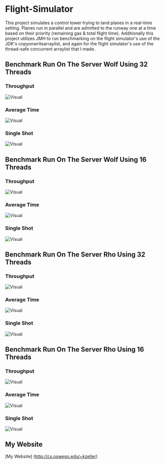 # Flight-Simulator
This project simulates a control tower trying to land planes in a real-time setting. Planes run in parallel and are admitted to the runway one at a time based on their priority (remaining gas &amp; total flight time).
Additionally this project utilizes JMH to run benchmarking on the flight simulator's use of the JDK's copyonwritearraylist, and again for the flight simulator's use of the thread-safe concurrent arraylist that I made.

## Benchmark Run On The Server Wolf Using 32 Threads

### Throughput

![Visual](./Visuals/wolf/W32T.jpeg)
### Average Time

![Visual](./Visuals/wolf/W32A.jpeg)
### Single Shot

![Visual](./Visuals/wolf/W32S.jpeg)

## Benchmark Run On The Server Wolf Using 16 Threads

### Throughput

![Visual](./Visuals/wolf/W16T.jpeg)
### Average Time

![Visual](./Visuals/wolf/W16A.jpeg)
### Single Shot

![Visual](./Visuals/wolf/W16S.jpeg)

## Benchmark Run On The Server Rho Using 32 Threads

### Throughput

![Visual](./Visuals/rho/R32T.jpeg)
### Average Time

![Visual](./Visuals/rho/R32A.jpeg)
### Single Shot

![Visual](./Visuals/rho/R32S.jpeg)

## Benchmark Run On The Server Rho Using 16 Threads

### Throughput

![Visual](./Visuals/rho/R16T.jpeg)
### Average Time

![Visual](./Visuals/rho/R16A.jpeg)
### Single Shot

![Visual](./Visuals/rho/R16S.jpeg)

## My Website
[My Website]
(http://cs.oswego.edu/~kzeller)
